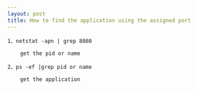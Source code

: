 ```yaml
---
layout: post
title: How to find the application using the assigned port
---
```


    1、netstat -apn | grep 8080
    
        get the pid or name

    2、ps -ef |grep pid or name
    
        get the application
